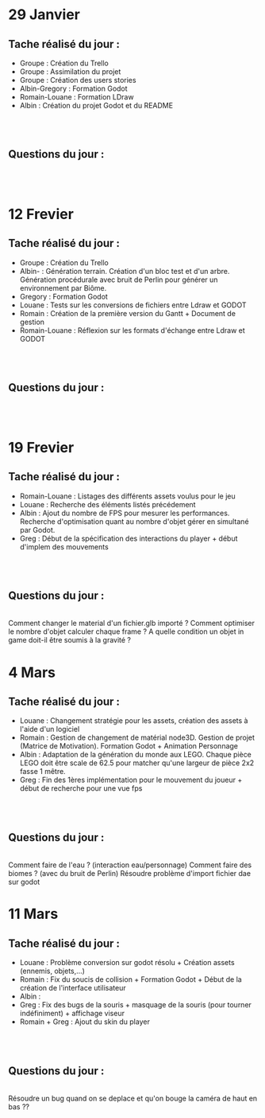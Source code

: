 # 29 Janvier

## Tache réalisé du jour : 
- Groupe : Création du Trello
- Groupe : Assimilation du projet
- Groupe : Création des users stories
- Albin-Gregory : Formation Godot
- Romain-Louane : Formation LDraw
- Albin : Création du projet Godot et du README
<br>
<br>

## Questions du jour : 
<br>
<br>

# 12 Frevier

## Tache réalisé du jour : 
- Groupe : Création du Trello
- Albin- : Génération terrain. Création d'un bloc test et d'un arbre. Génération procédurale avec bruit de Perlin pour générer un environnement par Biôme.
- Gregory : Formation Godot
- Louane : Tests sur les conversions de fichiers entre Ldraw et GODOT
- Romain : Création de la première version du Gantt + Document de gestion
- Romain-Louane : Réflexion sur les formats d'échange entre Ldraw et GODOT
<br>
<br>

## Questions du jour : 
<br>
<br>

# 19 Frevier

## Tache réalisé du jour : 
- Romain-Louane : Listages des différents assets voulus pour le jeu
- Louane : Recherche des éléments listés précédement
- Albin : Ajout du nombre de FPS pour mesurer les performances. Recherche d'optimisation quant au nombre d'objet gérer en simultané par Godot. 
- Greg : Début de la spécification des interactions du player + début d'implem des mouvements
<br>
<br>

## Questions du jour : 
<br>
Comment changer le material d'un fichier.glb importé ?
Comment optimiser le nombre d'objet calculer chaque frame ?
A quelle condition un objet in game doit-il être soumis à la gravité ?
<br>

# 4 Mars

## Tache réalisé du jour :
- Louane : Changement stratégie pour les assets, création des assets à l'aide d'un logiciel
- Romain : Gestion de changement de matérial node3D. Gestion de projet (Matrice de Motivation). Formation Godot + Animation Personnage
- Albin : Adaptation de la génération du monde aux LEGO. Chaque pièce LEGO doit être scale de 62.5 pour matcher qu'une largeur de pièce 2x2 fasse 1 mêtre.
- Greg : Fin des 1ères implémentation pour le mouvement du joueur + début de recherche pour une vue fps
<br>
<br>

## Questions du jour : 
<br>
Comment faire de l'eau ? (interaction eau/personnage)
Comment faire des biomes ? (avec du bruit de Perlin)
Résoudre problème d'import fichier dae sur godot
<br>



# 11 Mars

## Tache réalisé du jour :
- Louane : Problème conversion sur godot résolu + Création assets (ennemis, objets,...)
- Romain : Fix du soucis de collision + Formation Godot + Début de la création de l'interface utilisateur
- Albin : 
- Greg : Fix des bugs de la souris + masquage de la souris (pour tourner indéfiniment) + affichage viseur
- Romain + Greg : Ajout du skin du player
<br>
<br>


## Questions du jour : 
<br>
Résoudre un bug quand on se deplace et qu'on bouge la caméra de haut en bas ??
<br>






